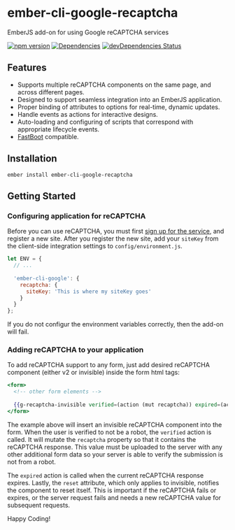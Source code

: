 # ember-cli-google-recaptcha

EmberJS add-on for using Google reCAPTCHA services

[![npm version](https://img.shields.io/npm/v/ember-cli-google-recaptcha.svg?maxAge=2592000)](https://www.npmjs.com/package/ember-cli-google-recaptcha)
[![Dependencies](https://david-dm.org/onehilltech/ember-cli-google-recaptcha.svg)](https://david-dm.org/onehilltech/ember-cli-google-recaptcha)
[![devDependencies Status](https://david-dm.org/onehilltech/ember-cli-google-recaptcha/dev-status.svg)](https://david-dm.org/onehilltech/ember-cli-google-recaptcha?type=dev)

## Features

* Supports multiple reCAPTCHA components on the same page, and across different pages.
* Designed to support seamless integration into an EmberJS application.
* Proper binding of attributes to options for real-time, dynamic updates.
* Handle events as actions for interactive designs.
* Auto-loading and configuring of scripts that correspond with appropriate lifecycle events.
* [FastBoot](https://www.ember-fastboot.com/) compatible.

## Installation

    ember install ember-cli-google-recaptcha
    
## Getting Started


### Configuring application for reCAPTCHA

Before you can use reCAPTCHA, you must first [sign up for the service](https://www.google.com/recaptcha), 
and register a new site. After you register the new site, add your `siteKey` from the client-side integration
settings to `config/environment.js`.

```javascript 1.6
let ENV = {
  // ...
  
  'ember-cli-google': {
    recaptcha: {
      siteKey: 'This is where my siteKey goes'
    }
  }
};
```

If you do not configur the environment variables correctly, then the add-on will 
fail.

### Adding reCAPTCHA to your application

To add reCAPTCHA support to any form, just add desired reCAPTCHA component (either v2 
or invisible) inside the form html tags:

```handlebars
<form>
  <!-- other form elements -->
  
  {{g-recaptcha-invisible verified=(action (mut recaptcha)) expired=(action "expired") reset=reset}}
</form>
```

The example above will insert an invisible reCAPTCHA component into the form. When the
user is verified to not be a robot, the `verified` action is called. It will mutate the
`recaptcha` property so that it contains the reCAPTCHA response. This value must be 
uploaded to the server with any other additional form data so your server is able to 
verify the submission is not from a robot.

The `expired` action is called when the current reCAPTCHA response expires. Lastly, the
`reset` attribute, which only applies to invisible, notifies the component to reset itself.
This is important if the reCAPTCHA fails or expires, or the server request fails and needs
a new reCAPTCHA value for subsequent requests.

Happy Coding!
